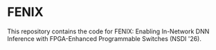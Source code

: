 # FENIX
This repository contains the code for FENIX: Enabling In-Network DNN Inference with FPGA-Enhanced Programmable Switches (NSDI '26).
